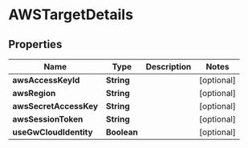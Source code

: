 

# AWSTargetDetails


## Properties

Name | Type | Description | Notes
------------ | ------------- | ------------- | -------------
**awsAccessKeyId** | **String** |  |  [optional]
**awsRegion** | **String** |  |  [optional]
**awsSecretAccessKey** | **String** |  |  [optional]
**awsSessionToken** | **String** |  |  [optional]
**useGwCloudIdentity** | **Boolean** |  |  [optional]



